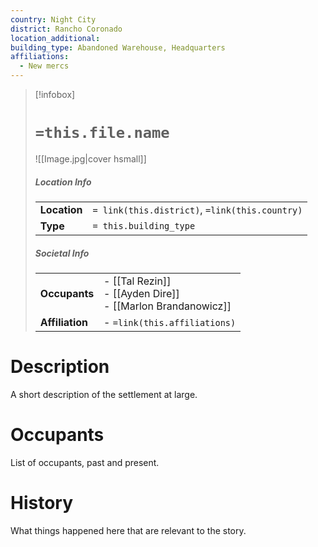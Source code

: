 ```yaml
---
country: Night City
district: Rancho Coronado
location_additional: 
building_type: Abandoned Warehouse, Headquarters
affiliations:
  - New mercs
---
```

> [!infobox]  
> # `=this.file.name`
> ![[Image.jpg|cover hsmall]]  
> ##### Location Info
> | | |  
> |---|---|  
> | **Location** | `= link(this.district)`, `=link(this.country)` |
> | **Type** | `= this.building_type` |
> ##### Societal Info
> | | |  
> |---|---|  
> | **Occupants** | - [[Tal Rezin]]<br>- [[Ayden Dire]]<br>- [[Marlon Brandanowicz]] |
> | **Affiliation** | - `=link(this.affiliations)` |
# Description
A short description of the settlement at large.
# Occupants
List of occupants, past and present.
# History
What things happened here that are relevant to the story.